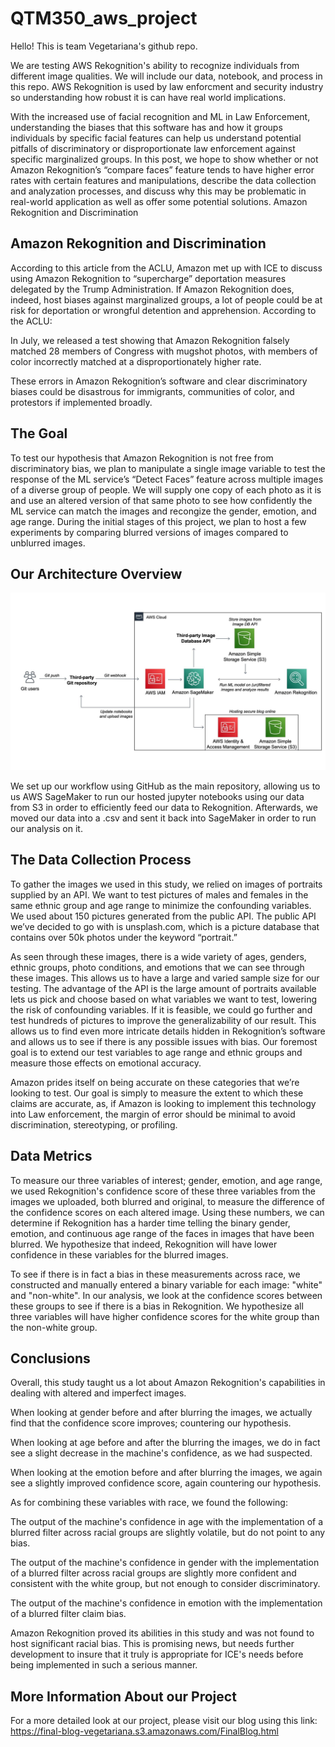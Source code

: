 # QTM350_aws_project

Hello! This is team Vegetariana's github repo. 

We are testing AWS Rekognition's ability to recognize individuals from different image qualities. We will include our data, notebook, and process in this repo. AWS Rekognition is used by law enforcment and security industry so understanding how robust it is can have real world implications.

With the increased use of facial recognition and ML in Law Enforcement, understanding the biases that this software has and how it groups individuals by specific facial features can help us understand potential pitfalls of discriminatory or disproportionate law enforcement against specific marginalized groups. In this post, we hope to show whether or not Amazon Rekognition’s “compare faces” feature tends to have higher error rates with certain features and manipulations, describe the data collection and analyzation processes, and discuss why this may be problematic in real-world application as well as offer some potential solutions.
Amazon Rekognition and Discrimination


## Amazon Rekognition and Discrimination

According to this article from the ACLU, Amazon met up with ICE to discuss using Amazon Rekognition to “supercharge” deportation measures delegated by the Trump Administration. If Amazon Rekognition does, indeed, host biases against marginalized groups, a lot of people could be at risk for deportation or wrongful detention and apprehension. According to the ACLU:

In July, we released a test showing that Amazon Rekognition falsely matched 28 members of Congress with mugshot photos, with members of color incorrectly matched at a disproportionately higher rate.

These errors in Amazon Rekognition’s software and clear discriminatory biases could be disastrous for immigrants, communities of color, and protestors if implemented broadly.


## The Goal

To test our hypothesis that Amazon Rekognition is not free from discriminatory bias, we plan to manipulate a single image variable to test the response of the ML service’s “Detect Faces” feature across multiple images of a diverse group of people. We will supply one copy of each photo as it is and use an altered version of that same photo to see how confidently the ML service can match the images and recongize the gender, emotion, and age range. During the initial stages of this project, we plan to host a few experiments by comparing blurred versions of images compared to unblurred images.


## Our Architecture Overview

![Architecture Diagram](AWS_Architecture.jpg)

We set up our workflow using GitHub as the main repository, allowing us to us AWS SageMaker to run our hosted jupyter notebooks using our data from S3 in order to efficiently feed our data to Rekognition. Afterwards, we moved our data into a .csv and sent it back into SageMaker in order to run our analysis on it.


## The Data Collection Process

To gather the images we used in this study, we relied on images of portraits supplied by an API. We want to test pictures of males and females in the same ethnic group and age range to minimize the confounding variables. We used about 150 pictures generated from the public API. The public API we’ve decided to go with is unsplash.com, which is a picture database that contains over 50k photos under the keyword “portrait.”

As seen through these images, there is a wide variety of ages, genders, ethnic groups, photo conditions, and emotions that we can see through these images. This allows us to have a large and varied sample size for our testing. The advantage of the API is the large amount of portraits available lets us pick and choose based on what variables we want to test, lowering the risk of confounding variables. If it is feasible, we could go further and test hundreds of pictures to improve the generalizability of our result. This allows us to find even more intricate details hidden in Rekognition’s software and allows us to see if there is any possible issues with bias. Our foremost goal is to extend our test variables to age range and ethnic groups and measure those effects on emotional accuracy.

Amazon prides itself on being accurate on these categories that we’re looking to test. Our goal is simply to measure the extent to which these claims are accurate, as, if Amazon is looking to implement this technology into Law enforcement, the margin of error should be minimal to avoid discrimination, stereotyping, or profiling.


## Data Metrics

To measure our three variables of interest; gender, emotion, and age range, we used Rekognition's confidence score of these three variables from the images we uploaded, both blurred and original, to measure the difference of the confidence scores on each altered image. Using these numbers, we can determine if Rekognition has a harder time telling the binary gender, emotion, and continuous age range of the faces in images that have been blurred. We hypothesize that indeed, Rekognition will have lower confidence in these variables for the blurred images.

To see if there is in fact a bias in these measurements across race, we constructed and manually entered a binary variable for each image: "white" and "non-white". In our analysis, we look at the confidence scores between these groups to see if there is a bias in Rekognition. We hypothesize all three variables will have higher confidence scores for the white group than the non-white group.



## Conclusions

Overall, this study taught us a lot about Amazon Rekognition's capabilities in dealing with altered and imperfect images.

When looking at gender before and after blurring the images, we actually find that the confidence score improves; countering our hypothesis.

When looking at age before and after the blurring the images, we do in fact see a slight decrease in the machine's confidence, as we had suspected.

When looking at the emotion before and after blurring the images, we again see a slightly improved confidence score, again countering our hypothesis.

As for combining these variables with race, we found the following:

The output of the machine's confidence in age with the implementation of a blurred filter across racial groups are slightly volatile, but do not point to any bias.

The output of the machine's confidence in gender with the implementation of a blurred filter across racial groups are slightly more confident and consistent with the white group, but not enough to consider discriminatory.

The output of the machine's confidence in emotion with the implementation of a blurred filter claim bias.

Amazon Rekognition proved its abilities in this study and was not found to host significant racial bias. This is promising news, but needs further development to insure that it truly is appropriate for ICE's needs before being implemented in such a serious manner.


## More Information About our Project

For a more detailed look at our project, please visit our blog using this link: https://final-blog-vegetariana.s3.amazonaws.com/FinalBlog.html
